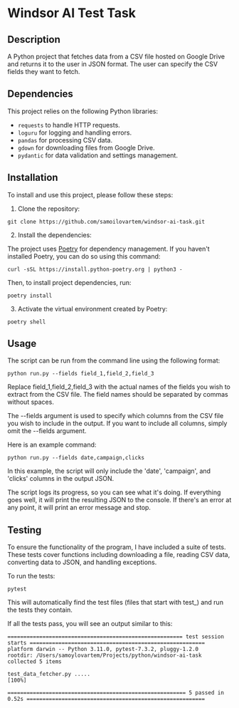 # Windsor AI Test Task

## Description

A Python project that fetches data from a CSV file hosted on Google Drive and returns it to the user in JSON format. The user can specify the CSV fields they want to fetch.

## Dependencies

This project relies on the following Python libraries:

- `requests` to handle HTTP requests.
- `loguru` for logging and handling errors.
- `pandas` for processing CSV data.
- `gdown` for downloading files from Google Drive.
- `pydantic` for data validation and settings management.

## Installation

To install and use this project, please follow these steps:

1. Clone the repository:
```shell
git clone https://github.com/samoilovartem/windsor-ai-task.git
```
2. Install the dependencies:

The project uses [Poetry](https://python-poetry.org/) for dependency management. If you haven't installed Poetry, you can do so using this command:
```shell
curl -sSL https://install.python-poetry.org | python3 -
```
Then, to install project dependencies, run:
```shell
poetry install
```
3. Activate the virtual environment created by Poetry:
```shell
poetry shell
```

## Usage
The script can be run from the command line using the following format:
```shell
python run.py --fields field_1,field_2,field_3
```
Replace field_1,field_2,field_3 with the actual names of the fields you wish to extract from the CSV file. The field names should be separated by commas without spaces.

The --fields argument is used to specify which columns from the CSV file you wish to include in the output. If you want to include all columns, simply omit the --fields argument.

Here is an example command:
```shell
python run.py --fields date,campaign,clicks
```
In this example, the script will only include the 'date', 'campaign', and 'clicks' columns in the output JSON.

The script logs its progress, so you can see what it's doing. If everything goes well, it will print the resulting JSON to the console. If there's an error at any point, it will print an error message and stop.

## Testing
To ensure the functionality of the program, I have included a suite of tests. These tests cover functions including downloading a file, reading CSV data, converting data to JSON, and handling exceptions.

To run the tests:
```shell
pytest
```
This will automatically find the test files (files that start with test_) and run the tests they contain.

If all the tests pass, you will see an output similar to this:
```shell
======================================================= test session starts =======================================================
platform darwin -- Python 3.11.0, pytest-7.3.2, pluggy-1.2.0
rootdir: /Users/samoylovartem/Projects/python/windsor-ai-task
collected 5 items                                                                                                                 

test_data_fetcher.py .....                                                                                                  [100%]

======================================================== 5 passed in 0.52s ========================================================
```



